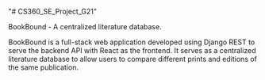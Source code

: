 "# CS360_SE_Project_G21" 

BookBound - A centralized literature database.

BookBound is a full-stack web application developed using Django REST to serve the backend API with React as the frontend.
It serves as a centralized literature database to allow users to compare different prints and editions of the same
publication.
